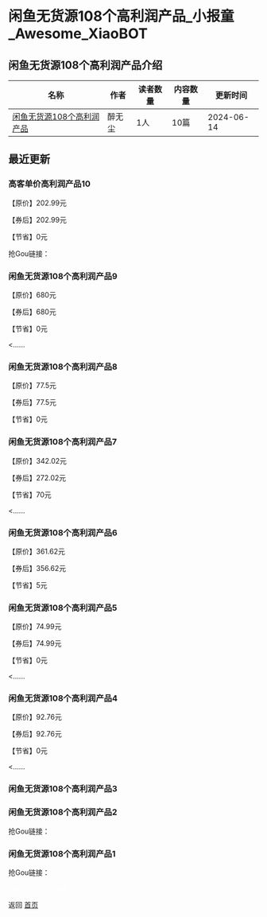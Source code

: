 # 闲鱼无货源108个高利润产品_小报童_Awesome_XiaoBOT

## 闲鱼无货源108个高利润产品介绍
>   
  


|名称|作者|读者数量|内容数量|更新时间|
|---|---|---|---|---|
|[闲鱼无货源108个高利润产品](https://xiaobot.net/p/huafei869?refer=0b133df9-27dc-423b-8101-639049001c13)|醉无尘|1人|10篇|2024-06-14|

## 最近更新
### 高客单价高利润产品10

【原价】202.99元

【券后】202.99元

【节省】0元

抢Gou链接：

### 闲鱼无货源108个高利润产品9

【原价】680元

【券后】680元

【节省】0元

<......

### 闲鱼无货源108个高利润产品8

【原价】77.5元

【券后】77.5元

【节省】0元

### 闲鱼无货源108个高利润产品7

【原价】342.02元

【券后】272.02元

【节省】70元

<......

### 闲鱼无货源108个高利润产品6

【原价】361.62元

【券后】356.62元

【节省】5元

### 闲鱼无货源108个高利润产品5

【原价】74.99元

【券后】74.99元

【节省】0元

<......

### 闲鱼无货源108个高利润产品4

【原价】92.76元

【券后】92.76元

【节省】0元

<......

### 闲鱼无货源108个高利润产品3

### 闲鱼无货源108个高利润产品2

抢Gou链接：

### 闲鱼无货源108个高利润产品1

抢Gou链接：


<a href="https://github.com/Reno9527/awesome-xiaobot" style="color: white; text-decoration: none;">awesome-xiaobot</a>

返回 [首页](../README.md)
